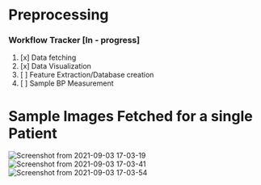 # Preprocessing

### Workflow Tracker [In - progress] 

1. [x] Data fetching
2. [x] Data Visualization
3. [ ] Feature Extraction/Database creation
4. [ ] Sample BP Measurement

# Sample Images Fetched for a single Patient

![Screenshot from 2021-09-03 17-03-19](https://user-images.githubusercontent.com/43489864/131999499-3fbb074c-8706-455a-8175-37c6c82ffdf7.png)
![Screenshot from 2021-09-03 17-03-41](https://user-images.githubusercontent.com/43489864/131999505-8fcb6ae4-39c0-4158-b47f-65180df7cb44.png)
![Screenshot from 2021-09-03 17-03-54](https://user-images.githubusercontent.com/43489864/131999511-d5adbf73-2dad-4670-b42a-bdc4d2ebd854.png)
